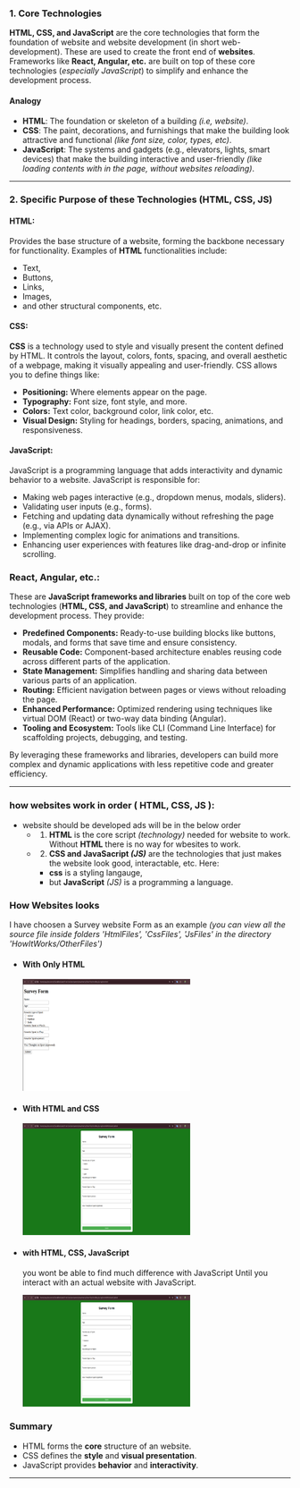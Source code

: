 ### 1. Core Technologies

**HTML, CSS, and JavaScript** are the core technologies that form the foundation of website and website development (in short web-development). These are used to create the front end of **websites**. Frameworks like **React, Angular, etc.** are built on top of these core technologies (*especially JavaScript*) to simplify and enhance the development process.

#### Analogy
- **HTML**: The foundation or skeleton of a building *(i.e, website)*.
- **CSS**: The paint, decorations, and furnishings that make the building look attractive and functional *(like font size, color, types, etc)*.
- **JavaScript**: The systems and gadgets (e.g., elevators, lights, smart devices) that make the building interactive and user-friendly *(like loading contents with in the page, without websites reloading)*.

---

### 2. Specific Purpose of these Technologies (HTML, CSS, JS)

#### **HTML:**  
Provides the base structure of a website, forming the backbone necessary for functionality. Examples of **HTML** functionalities include:  
- Text,  
- Buttons,  
- Links,  
- Images,  
- and other structural components, etc.

#### **CSS:**
**CSS** is a technology used to style and visually present the content defined by HTML. It controls the layout, colors, fonts, spacing, and overall aesthetic of a webpage, making it visually appealing and user-friendly. CSS allows you to define things like:  
- **Positioning:** Where elements appear on the page.  
- **Typography:** Font size, font style, and more.  
- **Colors:** Text color, background color, link color, etc.  
- **Visual Design:** Styling for headings, borders, spacing, animations, and responsiveness.  

#### **JavaScript:**  
JavaScript is a programming language that adds interactivity and dynamic behavior to a website. JavaScript is responsible for:  
- Making web pages interactive (e.g., dropdown menus, modals, sliders).  
- Validating user inputs (e.g., forms).  
- Fetching and updating data dynamically without refreshing the page (e.g., via APIs or AJAX).  
- Implementing complex logic for animations and transitions.  
- Enhancing user experiences with features like drag-and-drop or infinite scrolling.  

### **React, Angular, etc.:**

These are **JavaScript frameworks and libraries** built on top of the core web technologies (**HTML, CSS, and JavaScript**) to streamline and enhance the development process. They provide:  

- **Predefined Components:** Ready-to-use building blocks like buttons, modals, and forms that save time and ensure consistency.  
- **Reusable Code:** Component-based architecture enables reusing code across different parts of the application.  
- **State Management:** Simplifies handling and sharing data between various parts of an application.  
- **Routing:** Efficient navigation between pages or views without reloading the page.  
- **Enhanced Performance:** Optimized rendering using techniques like virtual DOM (React) or two-way data binding (Angular).  
- **Tooling and Ecosystem:** Tools like CLI (Command Line Interface) for scaffolding projects, debugging, and testing.

By leveraging these frameworks and libraries, developers can build more complex and dynamic applications with less repetitive code and greater efficiency.

---

### how websites work in order ( HTML, CSS, JS ):
- website should be developed ads will be in the below order  
    - 1. **HTML** is the core script *(technology)* needed for website to work. Without **HTML** there is no way for wbesites to work.
    - 2. **CSS and JavaSacript *(JS)*** are the technologies that just makes the website look good,  interactable, etc. Here:
        - **css** is a styling langauge, 
        - but **JavaScript** *(JS)* is a programming a language.

### How Websites looks
I have choosen a Survey website Form as an example *(you can view all the source file inside folders 'HtmlFiles', 'CssFiles', 'JsFiles' in the directory 'HowItWorks/OtherFiles')*
- #### With Only HTML
    <img src="./OtherFiles/images/SurveyFormWithOnlyHtml.png" alt="Submit Form With Only Html" width="300" height="200">
- #### With HTML and CSS
    <img src="./OtherFiles/images/SurveyFormWithHtmlAndCss.png" alt="Submit Form With Html and Css" width="300" height="200">
- #### with HTML, CSS, JavaScript
    you wont be able to find much difference with JavaScript Until you interact with an actual website with JavaScript.

    <img src="./OtherFiles/images/SurveyFormWithHtmlAndCss.png" alt="Submit Form With Html, Css and JavaScript
    " width="300" height="200">

### Summary
- HTML forms the **core** structure of an website.
- CSS defines the **style** and **visual presentation**.
- JavaScript provides **behavior** and **interactivity**.

--- 